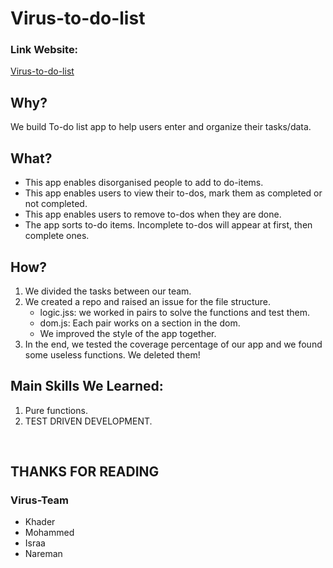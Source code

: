 # Virus-to-do-list

### Link Website:
[Virus-to-do-list](https://facg6.github.io/virus-to-do-list/)

## Why?
We build To-do list app to help users enter and organize their tasks/data.


## What?
* This app enables disorganised people to add to do-items.
* This app enables users to view their to-dos, mark them as completed or not completed. 
* This app enables users to remove to-dos when they are done. 
* The app sorts to-do items. Incomplete to-dos will appear at first, then complete ones.


## How?

1. We divided the tasks between our team. 
2. We created a repo and raised an issue for the file structure.
    * logic.jss: we worked in pairs to solve the functions and test them.
    * dom.js: Each pair works on a section in the dom. 
    * We improved the style of the app together.
3. In the end, we tested the coverage percentage of our app and we found some useless functions. We deleted them!


## Main Skills We Learned:

1. Pure functions.
2. TEST DRIVEN DEVELOPMENT.
<br>

## THANKS FOR READING

### Virus-Team

* Khader
* Mohammed
* Israa
* Nareman

